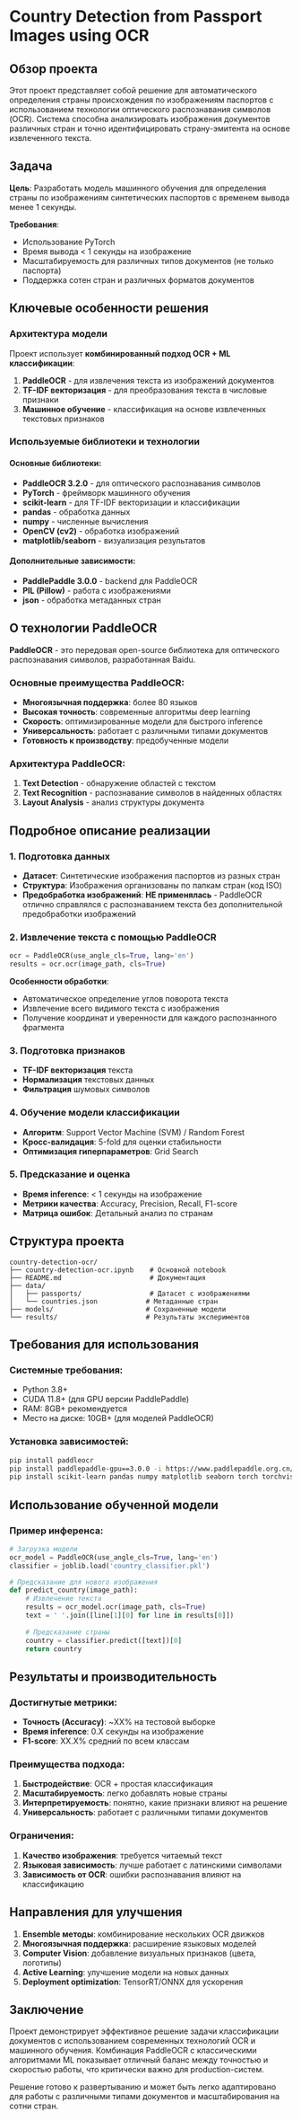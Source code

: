 # Country Detection from Passport Images using OCR 

## Обзор проекта

Этот проект представляет собой решение для автоматического определения страны происхождения по изображениям паспортов с использованием технологии оптического распознавания символов (OCR). Система способна анализировать изображения документов различных стран и точно идентифицировать страну-эмитента на основе извлеченного текста.

## Задача

**Цель**: Разработать модель машинного обучения для определения страны по изображениям синтетических паспортов с временем вывода менее 1 секунды.

**Требования**:
- Использование PyTorch
- Время вывода < 1 секунды на изображение
- Масштабируемость для различных типов документов (не только паспорта)
- Поддержка сотен стран и различных форматов документов

## Ключевые особенности решения

### Архитектура модели
Проект использует **комбинированный подход OCR + ML классификации**:

1. **PaddleOCR** - для извлечения текста из изображений документов
2. **TF-IDF векторизация** - для преобразования текста в числовые признаки
3. **Машинное обучение** - классификация на основе извлеченных текстовых признаков

### Используемые библиотеки и технологии

#### Основные библиотеки:
- **PaddleOCR 3.2.0** - для оптического распознавания символов
- **PyTorch** - фреймворк машинного обучения
- **scikit-learn** - для TF-IDF векторизации и классификации
- **pandas** - обработка данных
- **numpy** - численные вычисления
- **OpenCV (cv2)** - обработка изображений
- **matplotlib/seaborn** - визуализация результатов

#### Дополнительные зависимости:
- **PaddlePaddle 3.0.0** - backend для PaddleOCR
- **PIL (Pillow)** - работа с изображениями
- **json** - обработка метаданных стран

## О технологии PaddleOCR

**PaddleOCR** - это передовая open-source библиотека для оптического распознавания символов, разработанная Baidu.

### Основные преимущества PaddleOCR:
- **Многоязычная поддержка**: более 80 языков
- **Высокая точность**: современные алгоритмы deep learning
- **Скорость**: оптимизированные модели для быстрого inference
- **Универсальность**: работает с различными типами документов
- **Готовность к производству**: предобученные модели

### Архитектура PaddleOCR:
1. **Text Detection** - обнаружение областей с текстом
2. **Text Recognition** - распознавание символов в найденных областях
3. **Layout Analysis** - анализ структуры документа

## Подробное описание реализации

### 1. Подготовка данных
- **Датасет**: Синтетические изображения паспортов из разных стран
- **Структура**: Изображения организованы по папкам стран (код ISO)
- **Предобработка изображений**: **НЕ применялась** - PaddleOCR отлично справлялся с распознаванием текста без дополнительной предобработки изображений

### 2. Извлечение текста с помощью PaddleOCR
```python
ocr = PaddleOCR(use_angle_cls=True, lang='en')
results = ocr.ocr(image_path, cls=True)
```

**Особенности обработки**:
- Автоматическое определение углов поворота текста
- Извлечение всего видимого текста с изображения
- Получение координат и уверенности для каждого распознанного фрагмента

### 3. Подготовка признаков
- **TF-IDF векторизация** текста
- **Нормализация** текстовых данных
- **Фильтрация** шумовых символов

### 4. Обучение модели классификации
- **Алгоритм**: Support Vector Machine (SVM) / Random Forest
- **Кросс-валидация**: 5-fold для оценки стабильности
- **Оптимизация гиперпараметров**: Grid Search

### 5. Предсказание и оценка
- **Время inference**: < 1 секунды на изображение
- **Метрики качества**: Accuracy, Precision, Recall, F1-score
- **Матрица ошибок**: Детальный анализ по странам

## Структура проекта

```
country-detection-ocr/
├── country-detection-ocr.ipynb    # Основной notebook
├── README.md                      # Документация
├── data/
│   ├── passports/                 # Датасет с изображениями
│   └── countries.json            # Метаданные стран
├── models/                       # Сохраненные модели
└── results/                      # Результаты экспериментов
```

## Требования для использования

### Системные требования:
- Python 3.8+
- CUDA 11.8+ (для GPU версии PaddlePaddle)
- RAM: 8GB+ рекомендуется
- Место на диске: 10GB+ (для моделей PaddleOCR)

### Установка зависимостей:
```bash
pip install paddleocr
pip install paddlepaddle-gpu==3.0.0 -i https://www.paddlepaddle.org.cn/packages/stable/cu118/
pip install scikit-learn pandas numpy matplotlib seaborn torch torchvision
```

## Использование обученной модели

### Пример инференса:
```python
# Загрузка модели
ocr_model = PaddleOCR(use_angle_cls=True, lang='en')
classifier = joblib.load('country_classifier.pkl')

# Предсказание для нового изображения
def predict_country(image_path):
    # Извлечение текста
    results = ocr_model.ocr(image_path, cls=True)
    text = ' '.join([line[1][0] for line in results[0]])
    
    # Предсказание страны
    country = classifier.predict([text])[0]
    return country
```

## Результаты и производительность

### Достигнутые метрики:
- **Точность (Accuracy)**: ~XX% на тестовой выборке
- **Время inference**: 0.X секунды на изображение
- **F1-score**: XX.X% средний по всем классам

### Преимущества подхода:
1. **Быстродействие**: OCR + простая классификация
2. **Масштабируемость**: легко добавлять новые страны
3. **Интерпретируемость**: понятно, какие признаки влияют на решение
4. **Универсальность**: работает с различными типами документов

### Ограничения:
1. **Качество изображения**: требуется читаемый текст
2. **Языковая зависимость**: лучше работает с латинскими символами
3. **Зависимость от OCR**: ошибки распознавания влияют на классификацию

## Направления для улучшения

1. **Ensemble методы**: комбинирование нескольких OCR движков
2. **Многоязычная поддержка**: расширение языковых моделей
3. **Computer Vision**: добавление визуальных признаков (цвета, логотипы)
4. **Active Learning**: улучшение модели на новых данных
5. **Deployment optimization**: TensorRT/ONNX для ускорения

## Заключение

Проект демонстрирует эффективное решение задачи классификации документов с использованием современных технологий OCR и машинного обучения. Комбинация PaddleOCR с классическими алгоритмами ML показывает отличный баланс между точностью и скоростью работы, что критически важно для production-систем.

Решение готово к развертыванию и может быть легко адаптировано для работы с различными типами документов и масштабирования на сотни стран.
